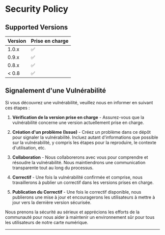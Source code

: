 # Security Policy

## Supported Versions

| Version | Prise en charge    |
| ------- | ------------------ |
| 1.0.x   | :white_check_mark: |
| 0.9.x   | :white_check_mark: |
| 0.8.x   | :white_check_mark: |
| < 0.8   | :white_check_mark: |

## Signalement d'une Vulnérabilité

Si vous découvrez une vulnérabilité, veuillez nous en informer en suivant ces étapes :

1. **Vérification de la version prise en charge** - Assurez-vous que la vulnérabilité concerne une version actuellement prise en charge.

2. **Création d'un problème (Issue)** - Créez un problème dans ce dépôt pour signaler la vulnérabilité. Incluez autant d'informations que possible sur la vulnérabilité, y compris les étapes pour la reproduire, le contexte d'utilisation, etc.

3. **Collaboration** - Nous collaborerons avec vous pour comprendre et résoudre la vulnérabilité. Nous maintiendrons une communication transparente tout au long du processus.

4. **Correctif** - Une fois la vulnérabilité confirmée et comprise, nous travaillerons à publier un correctif dans les versions prises en charge.

5. **Publication du Correctif** - Une fois le correctif disponible, nous publierons une mise à jour et encouragerons les utilisateurs à mettre à jour vers la dernière version sécurisée.

Nous prenons la sécurité au sérieux et apprécions les efforts de la communauté pour nous aider à maintenir un environnement sûr pour tous les utilisateurs de notre carte numérique.

---
